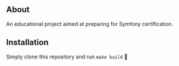 ## About
An educational project aimed at preparing for Symfony certification.

## Installation
Simply clone this repository and run `make build` 🔨
